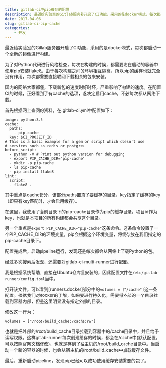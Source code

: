 ```yaml
---
title: gitlab-ci中pip缓存的配置
description: 最近给实验室的Gitlab服务器开启了CI功能，采用的是docker模式，每次都启动一个全新的镜像进行构建。
date: 2017-04-06
slug: gitlab-ci-pip-cache
categories:
    - 开发
---
```



最近给实验室的Gitlab服务器开启了CI功能，采用的是docker模式，每次都启动一个全新的镜像进行构建。

为了对Python代码进行风格检查，每次在构建的时候，都需要先在启动的容器中使用pip安装flake8。由于每次构建之间的环境相互隔离，所以pip的缓存也就完全没有作用，每次都需要直接联网下载相关的包来安装。

<!--more-->

国内的网络大家都懂，下载新包的速度时好时坏，严重影响了构建的速度。在配置CI的时候，正好看到了有cache的选项，遂决定启用cache，不必每次都从网络下载。

首先根据网上查阅的资料，在.gitlab-ci.yml中配置如下：

```
image: python:3.6
cache:
  paths:
    - pip-cache
  key: $CI_PROJECT_ID
# This is a basic example for a gem or script which doesn't use
# services such as redis or postgres
before_script:
  - python -V # Print out python version for debugging
  - export PIP_CACHE_DIR="pip-cache"
  - mkdir -p pip-cache
  - ls pip-cache
  - pip install flake8
lint:
  script:
  - flake8 .
```

其中重点是cache部分，该部分paths置顶了要缓存的目录，key指定了缓存的key（即只有key匹配时，才会启用缓存）。

在这里，我使用了当前目录下的pip-cache目录作为pip的缓存目录，项目id作为key，也就是本项目的所有构建都会共享这个目录。


另一个重点是`export PIP_CACHE_DIR="pip-cache"`这条命令。这条命令设置了一个PIP_CACHE_DIR的环境变量，pip会根据这个环境变量，将缓存放在我们指定的pip-cache目录下。


配置完成后，启动pipeline运行，发现还是每次都会从网络上下载Python的包。


经过多次搜索后发现，还需要对gitlab-ci-multi-runner进行配置。

我是根据系统帮助，直接在Ubuntu仓库里安装的，因此配置文件在`/etc/gitlab-runner/config.toml`当中。

打开该文件，可以看到[runners.docker]部分中的`volumes = ["/cache"]`这一条配置。根据我们对docker的了解，如果要进行持久化，需要将外部的一个目录挂载到容器内部，但是这里明显没有指定外部的目录。

修改这一行为：

```
volumes = ["/root/build_cache:/cache:rw"]
```
也就是把外部的/root/build_cache目录挂载到容器中的/cache目录中，并且给予读写权限。这样gitlab-runner每次创建缓存的时候，都会在/cache中(默认配置，可以按照官网文档修改)，也就是存到了宿主机的/root/build_cache目录中。当启动一个新的容器的时候，也会从宿主机的/root/build_cache中加载缓存文件。

最后，重新启动pipeline，发现pip已经可以成功使用缓存安装需要的包了。